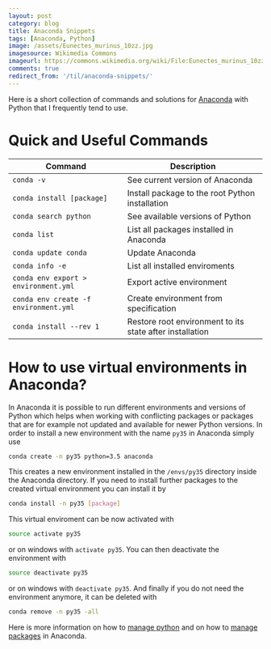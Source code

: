 ```yaml
---
layout: post
category: blog
title: Anaconda Snippets
tags: [Anaconda, Python]
image: /assets/Eunectes_murinus_10zz.jpg
imagesource: Wikimedia Commons
imageurl: https://commons.wikimedia.org/wiki/File:Eunectes_murinus_10zz.jpg
comments: true
redirect_from: '/til/anaconda-snippets/'
---
```


Here is a short collection of commands and solutions for [Anaconda](https://www.continuum.io/downloads) with Python that I frequently tend to use.

# Quick and Useful Commands

| Command | Description |
| --- | --- |
|`conda -v`| See current version of Anaconda |
|`conda install [package]`| Install package to the root Python installation |
|`conda search python`| See available versions of Python |
|`conda list`| List all packages installed in Anaconda |
|`conda update conda`| Update Anaconda |
|`conda info -e`| List all installed enviroments |
|`conda env export > environment.yml`| Export active environment |
|`conda env create -f environment.yml`| Create environment from specification |
|`conda install --rev 1`| Restore root environment to its state after installation|

# How to use virtual environments in Anaconda?

In Anaconda it is possible to run different environments and versions of Python which helps when working with conflicting packages or packages that are for example not updated and available for newer Python versions. In order to install a new environment with the name `py35` in Anaconda simply use

```bash
conda create -n py35 python=3.5 anaconda
```

This creates a new environment installed in the `/envs/py35` directory inside the Anaconda directory. If you need to install further packages to the created virtual environment you can install it by

```bash
conda install -n py35 [package]
```

This virtual enviroment can be now activated with

```bash
source activate py35
```

or on windows with `activate py35`. You can then deactivate the environment with

```bash
source deactivate py35
```

or on windows with `deactivate py35`. And finally if you do not need the environment anymore, it can be deleted with

```bash
conda remove -n py35 -all
```

Here is more information on how to [manage python](https://conda.io/docs/py2or3.html) and on how to [manage packages](https://conda.io/docs/using/pkgs.html) in Anaconda.